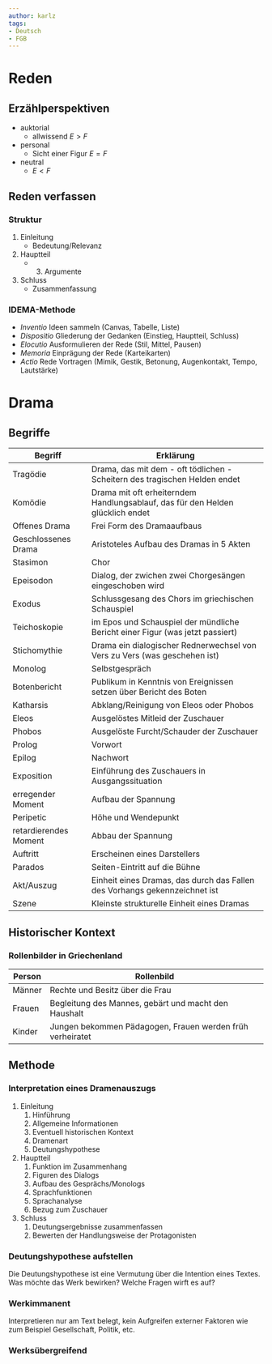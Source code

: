 ```yaml
---
author: karlz
tags: 
- Deutsch
- FGB
---
```


# Reden

## Erzählperspektiven

- auktorial
	- allwissend $E>F$
- personal
	- Sicht einer Figur $E=F$
- neutral
	- $E<F$

## Reden verfassen

### Struktur

1. Einleitung
	- Bedeutung/Relevanz
1. Hauptteil
	- 3. Argumente
2. Schluss
	- Zusammenfassung

### IDEMA-Methode

- *Inventio* Ideen sammeln (Canvas, Tabelle, Liste)
- *Dispositio* Gliederung der Gedanken (Einstieg, Hauptteil, Schluss)
- *Elocutio* Ausformulieren der Rede (Stil, Mittel, Pausen)
- *Memoria* Einprägung der Rede (Karteikarten)
- *Actio* Rede Vortragen (Mimik, Gestik, Betonung, Augenkontakt, Tempo, Lautstärke)

# Drama

## Begriffe

| Begriff               | Erklärung                                                                      |
| --------------------- | ------------------------------------------------------------------------------ |
| Tragödie              | Drama, das mit dem - oft tödlichen - Scheitern des tragischen Helden endet     |
| Komödie               | Drama mit oft erheiterndem Handlungsablauf, das für den Helden glücklich endet |
| Offenes Drama         | Frei Form des Dramaaufbaus                                                     |
| Geschlossenes Drama   | Aristoteles Aufbau des Dramas in 5 Akten                                       |
| Stasimon              | Chor                                                                           |
| Epeisodon             | Dialog, der zwichen zwei Chorgesängen eingeschoben wird                        |
| Exodus                | Schlussgesang des Chors im griechischen Schauspiel                             |
| Teichoskopie          | im Epos und Schauspiel der mündliche Bericht einer Figur (was jetzt passiert)  |
| Stichomythie          | Drama ein dialogischer Rednerwechsel von Vers zu Vers (was geschehen ist)      |
| Monolog               | Selbstgespräch                                                                 |
| Botenbericht          | Publikum in Kenntnis von Ereignissen setzen über Bericht des Boten             |
| Katharsis             | Abklang/Reinigung von Eleos oder Phobos                                        |
| Eleos                 | Ausgelöstes Mitleid der Zuschauer                                              |
| Phobos                | Ausgelöste Furcht/Schauder der Zuschauer                                       |
| Prolog                | Vorwort                                                                        |
| Epilog                | Nachwort                                                                       |
| Exposition            | Einführung des Zuschauers in Ausgangssituation                                 |
| erregender Moment     | Aufbau der Spannung                                                            |
| Peripetic             | Höhe und Wendepunkt                                                            |
| retardierendes Moment | Abbau der Spannung                                                             |
| Auftritt              | Erscheinen eines Darstellers                                                   |
| Parados               | Seiten-Eintritt auf die Bühne                                                  |
| Akt/Auszug            | Einheit eines Dramas, das durch das Fallen des Vorhangs gekennzeichnet ist     |
| Szene                 | Kleinste strukturelle Einheit eines Dramas                                     |

## Historischer Kontext
### Rollenbilder in Griechenland

| Person | Rollenbild                                                |
| ------ | --------------------------------------------------------- |
| Männer | Rechte und Besitz über die Frau                           |
| Frauen | Begleitung des Mannes, gebärt und macht den Haushalt      |
| Kinder | Jungen bekommen Pädagogen, Frauen werden früh verheiratet |

## Methode

### Interpretation eines Dramenauszugs

1. Einleitung
	1. Hinführung
	2. Allgemeine Informationen
	3. Eventuell historischen Kontext
	4. Dramenart
	5. Deutungshypothese
2. Hauptteil
	1. Funktion im Zusammenhang
	2. Figuren des Dialogs
	3. Aufbau des Gesprächs/Monologs
	4. Sprachfunktionen
	5. Sprachanalyse
	6. Bezug zum Zuschauer
3. Schluss
	1. Deutungsergebnisse zusammenfassen
	2. Bewerten der Handlungsweise der Protagonisten

### Deutungshypothese aufstellen

Die Deutungshypothese ist eine Vermutung über die Intention eines Textes. Was möchte das Werk bewirken? Welche Fragen wirft es auf?

### Werkimmanent

Interpretieren nur am Text belegt, kein Aufgreifen externer Faktoren wie zum Beispiel Gesellschaft, Politik, etc.

### Werksübergreifend


